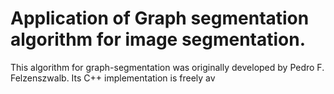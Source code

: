 # Application of Graph segmentation algorithm for image segmentation.

This algorithm for graph-segmentation was originally developed by Pedro F. Felzenszwalb. Its C++ implementation is freely av